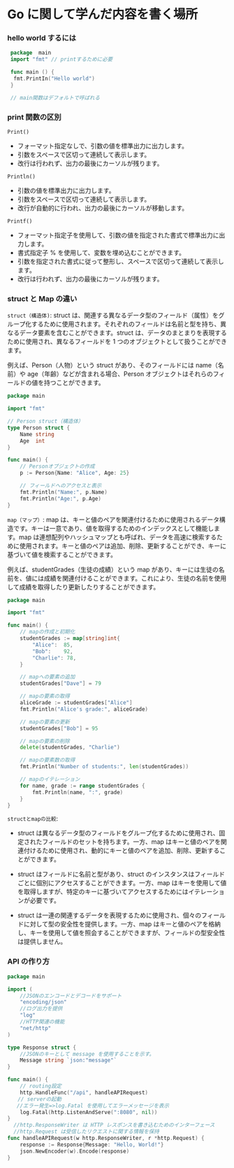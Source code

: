 # Go に関して学んだ内容を書く場所

### hello world するには

```go
 package  main
 import "fmt" // printするために必要

 func main () {
  fmt.PrintIn("Hello world")
 }

 // main関数はデフォルトで呼ばれる
```

### print 関数の区別

`Print()` <br>

- フォーマット指定なしで、引数の値を標準出力に出力します。
- 引数をスペースで区切って連続して表示します。
- 改行は行われず、出力の最後にカーソルが残ります。

`Println()`

- 引数の値を標準出力に出力します。
- 引数をスペースで区切って連続して表示します。
- 改行が自動的に行われ、出力の最後にカーソルが移動します。
  <br>

`Printf()`

- フォーマット指定子を使用して、引数の値を指定された書式で標準出力に出力します。
- 書式指定子 % を使用して、変数を埋め込むことができます。
- 引数を指定された書式に従って整形し、スペースで区切って連続して表示します。
- 改行は行われず、出力の最後にカーソルが残ります。

### struct と Map の違い

`struct（構造体)`:
struct は、関連する異なるデータ型のフィールド（属性）をグループ化するために使用されます。それぞれのフィールドは名前と型を持ち、異なるデータ要素を含むことができます。struct は、データのまとまりを表現するために使用され、異なるフィールドを 1 つのオブジェクトとして扱うことができます。

例えば、Person（人物）という struct があり、そのフィールドには name（名前）や age（年齢）などが含まれる場合、Person オブジェクトはそれらのフィールドの値を持つことができます。

```go
package main

import "fmt"

// Person struct（構造体）
type Person struct {
	Name string
	Age  int
}

func main() {
	// Personオブジェクトの作成
	p := Person{Name: "Alice", Age: 25}

	// フィールドへのアクセスと表示
	fmt.Println("Name:", p.Name)
	fmt.Println("Age:", p.Age)
}
```

`map（マップ）`:
map は、キーと値のペアを関連付けるために使用されるデータ構造です。キーは一意であり、値を取得するためのインデックスとして機能します。map は連想配列やハッシュマップとも呼ばれ、データを高速に検索するために使用されます。キーと値のペアは追加、削除、更新することができ、キーに基づいて値を検索することができます。

例えば、studentGrades（生徒の成績）という map があり、キーには生徒の名前を、値には成績を関連付けることができます。これにより、生徒の名前を使用して成績を取得したり更新したりすることができます。

```go
package main

import "fmt"

func main() {
	// mapの作成と初期化
	studentGrades := map[string]int{
		"Alice":  85,
		"Bob":    92,
		"Charlie": 78,
	}

	// mapへの要素の追加
	studentGrades["Dave"] = 79

	// mapの要素の取得
	aliceGrade := studentGrades["Alice"]
	fmt.Println("Alice's grade:", aliceGrade)

	// mapの要素の更新
	studentGrades["Bob"] = 95

	// mapの要素の削除
	delete(studentGrades, "Charlie")

	// mapの要素数の取得
	fmt.Println("Number of students:", len(studentGrades))

	// mapのイテレーション
	for name, grade := range studentGrades {
		fmt.Println(name, ":", grade)
	}
}
```

`structとmapの比較`:

- struct は異なるデータ型のフィールドをグループ化するために使用され、固定されたフィールドのセットを持ちます。一方、map はキーと値のペアを関連付けるために使用され、動的にキーと値のペアを追加、削除、更新することができます。

- struct はフィールドに名前と型があり、struct のインスタンスはフィールドごとに個別にアクセスすることができます。一方、map はキーを使用して値を取得しますが、特定のキーに基づいてアクセスするためにはイテレーションが必要です。

- struct は一連の関連するデータを表現するために使用され、個々のフィールドに対して型の安全性を提供します。一方、map はキーと値のペアを格納し、キーを使用して値を照会することができますが、フィールドの型安全性は提供しません。

### API の作り方

```go
package main

import (
	//JSONのエンコードとデコードをサポート
	"encoding/json"
	//ログ出力を提供
	"log"
	//HTTP関連の機能
	"net/http"
)

type Response struct {
	//JSONのキーとして message を使用することを示す。
	Message string `json:"message"`
}

func main() {
	// routing設定
	http.HandleFunc("/api", handleAPIRequest)
　　// serverの起動
   //エラー発生=>log.Fatal を使用してエラーメッセージを表示
	log.Fatal(http.ListenAndServe(":8080", nil))
}
  //http.ResponseWriter は HTTP レスポンスを書き込むためのインターフェース
  //http.Request は受信したリクエストに関する情報を保持
func handleAPIRequest(w http.ResponseWriter, r *http.Request) {
	response := Response{Message: "Hello, World!"}
	json.NewEncoder(w).Encode(response)
}

```

